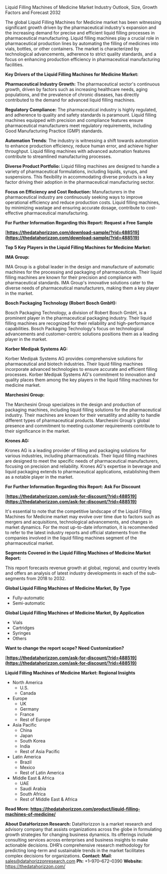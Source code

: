 ﻿Liquid Filling Machines of Medicine Market Industry Outlook, Size, Growth Factors and Forecast 2032

The global Liquid Filling Machines for Medicine market has been witnessing significant growth driven by the pharmaceutical industry's expansion and the increasing demand for precise and efficient liquid filling processes in pharmaceutical manufacturing. Liquid filling machines play a crucial role in pharmaceutical production lines by automating the filling of medicines into vials, bottles, or other containers. The market is characterized by technological advancements, adherence to strict quality standards, and a focus on enhancing production efficiency in pharmaceutical manufacturing facilities.

**Key Drivers of the Liquid Filling Machines for Medicine Market:**

**Pharmaceutical Industry Growth:** The pharmaceutical sector's continuous growth, driven by factors such as increasing healthcare needs, aging populations, and the prevalence of chronic diseases, has directly contributed to the demand for advanced liquid filling machines.

**Regulatory Compliance:** The pharmaceutical industry is highly regulated, and adherence to quality and safety standards is paramount. Liquid filling machines equipped with precision and compliance features ensure pharmaceutical manufacturers meet regulatory requirements, including Good Manufacturing Practice (GMP) standards.

**Automation Trends**: The industry is witnessing a shift towards automation to enhance production efficiency, reduce human error, and achieve higher throughput. Liquid filling machines with advanced automation features contribute to streamlined manufacturing processes.

**Diverse Product Portfolio:** Liquid filling machines are designed to handle a variety of pharmaceutical formulations, including liquids, syrups, and suspensions. This flexibility in accommodating diverse products is a key factor driving their adoption in the pharmaceutical manufacturing sector.

**Focus on Efficiency and Cost Reduction:** Manufacturers in the pharmaceutical industry are continuously seeking ways to improve operational efficiency and reduce production costs. Liquid filling machines, by minimizing wastage and ensuring accurate dosage, contribute to cost-effective pharmaceutical manufacturing.

**For Further Information Regarding this Report: Request a Free Sample**

[**https://thedatahorizzon.com/download-sample/?rid=488519](https://thedatahorizzon.com/download-sample/?rid=488519)** 

**Top 5 Key Players in the Liquid Filling Machines for Medicine Market:**

**IMA Group:**

IMA Group is a global leader in the design and manufacture of automatic machines for the processing and packaging of pharmaceuticals. Their liquid filling machines are known for their precision and compliance with pharmaceutical standards. IMA Group's innovative solutions cater to the diverse needs of pharmaceutical manufacturers, making them a key player in the market.

**Bosch Packaging Technology (Robert Bosch GmbH):**

Bosch Packaging Technology, a division of Robert Bosch GmbH, is a prominent player in the pharmaceutical packaging industry. Their liquid filling machines are recognized for their reliability and high-performance capabilities. Bosch Packaging Technology's focus on technological advancements and customer-centric solutions positions them as a leading player in the market.

**Korber Medipak Systems AG:**

Korber Medipak Systems AG provides comprehensive solutions for pharmaceutical and biotech industries. Their liquid filling machines incorporate advanced technologies to ensure accurate and efficient filling processes. Korber Medipak Systems AG's commitment to innovation and quality places them among the key players in the liquid filling machines for medicine market.

**Marchesini Group:**

The Marchesini Group specializes in the design and production of packaging machines, including liquid filling solutions for the pharmaceutical industry. Their machines are known for their versatility and ability to handle different types of pharmaceutical products. Marchesini Group's global presence and commitment to meeting customer requirements contribute to their significance in the market.

**Krones AG:**

Krones AG is a leading provider of filling and packaging solutions for various industries, including pharmaceuticals. Their liquid filling machines are designed to meet the specific needs of pharmaceutical manufacturers, focusing on precision and reliability. Krones AG's expertise in beverage and liquid packaging extends to pharmaceutical applications, establishing them as a notable player in the market.

**For Further Information Regarding this Report: Ask For Discount**

[**https://thedatahorizzon.com/ask-for-discount/?rid=488519](https://thedatahorizzon.com/ask-for-discount/?rid=488519)** 

It's essential to note that the competitive landscape of the Liquid Filling Machines for Medicine market may evolve over time due to factors such as mergers and acquisitions, technological advancements, and changes in market dynamics. For the most up-to-date information, it is recommended to refer to the latest industry reports and official statements from the companies involved in the liquid filling machines segment of the pharmaceutical market.

**Segments Covered in the Liquid Filling Machines of Medicine Market Report:**

This report forecasts revenue growth at global, regional, and country levels and offers an analysis of latest industry developments in each of the sub-segments from 2018 to 2032.

**Global Liquid Filling Machines of Medicine Market, By Type**

- Fully-automatic
- Semi-automatic

**Global Liquid Filling Machines of Medicine Market, By Application**

- Vials
- Cartridges
- Syringes
- Others

**Want to change the report scope? Need Customization?**

[**https://thedatahorizzon.com/ask-for-discount/?rid=488519](https://thedatahorizzon.com/ask-for-discount/?rid=488519)** 

**Liquid Filling Machines of Medicine Market: Regional Insights**

- North America
  - U.S.
  - Canada
- Europe
  - UK
  - Germany
  - France
  - Rest of Europe
- Asia Pacific
  - China
  - Japan
  - South Korea
  - India
  - Rest of Asia Pacific
- Latin America
  - Brazil
  - Mexico
  - Rest of Latin America
- Middle East & Africa
  - UAE
  - Saudi Arabia
  - South Africa
  - Rest of Middle East & Africa

**Read More: <https://thedatahorizzon.com/product/liquid-filling-machines-of-medicine/>** 

**About DataHorizzon Research:**DataHorizzon is a market research and advisory company that assists organizations across the globe in formulating growth strategies for changing business dynamics. Its offerings include consulting services across enterprises and business insights to make actionable decisions. DHR’s comprehensive research methodology for predicting long-term and sustainable trends in the market facilitates complex decisions for organizations.**Contact:****Mail**: <sales@datahorizzonresearch.com> **Ph:** +1–970–672–0390**Website:** <https://thedatahorizzon.com/> 

